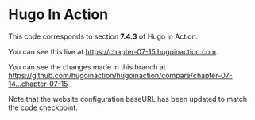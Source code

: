 Hugo In Action
===============

This code corresponds to section **7.4.3** of Hugo in Action.

You can see this live at https://chapter-07-15.hugoinaction.com.

You can see the changes made in this branch at https://github.com/hugoinaction/hugoinaction/compare/chapter-07-14...chapter-07-15

Note that the website configuration baseURL has been updated to match the code checkpoint.
